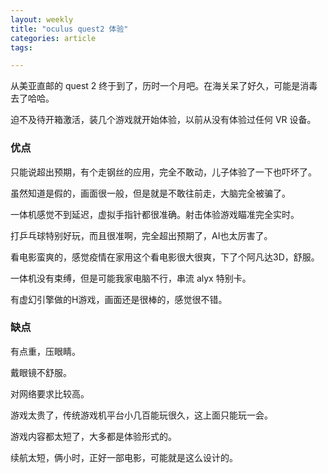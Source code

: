 ```yaml
---
layout: weekly
title: "oculus quest2 体验"
categories: article
tags:

---
```


从美亚直邮的 quest 2 终于到了，历时一个月吧。在海关呆了好久，可能是消毒去了哈哈。

迫不及待开箱激活，装几个游戏就开始体验，以前从没有体验过任何 VR 设备。

### 优点

只能说超出预期，有个走钢丝的应用，完全不敢动，儿子体验了一下也吓坏了。

虽然知道是假的，画面很一般，但是就是不敢往前走，大脑完全被骗了。

一体机感觉不到延迟，虚拟手指针都很准确。射击体验游戏瞄准完全实时。

打乒乓球特别好玩，而且很准啊，完全超出预期了，AI也太厉害了。

看电影蛮爽的，感觉疫情在家用这个看电影很大很爽，下了个阿凡达3D，舒服。

一体机没有束缚，但是可能我家电脑不行，串流 alyx 特别卡。

有虚幻引擎做的H游戏，画面还是很棒的，感觉很不错。

### 缺点

有点重，压眼睛。

戴眼镜不舒服。

对网络要求比较高。

游戏太贵了，传统游戏机平台小几百能玩很久，这上面只能玩一会。

游戏内容都太短了，大多都是体验形式的。

续航太短，俩小时，正好一部电影，可能就是这么设计的。

